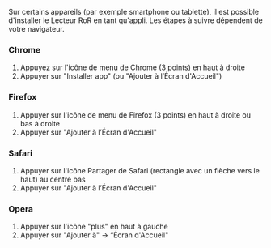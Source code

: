 Sur certains appareils (par exemple smartphone ou tablette), il est possible
d'installer le Lecteur RoR en tant qu'appli. Les étapes à suivre dépendent de
votre navigateur.

### Chrome

1. Appuyez sur l'icône de menu de Chrome (3 points) en haut à droite
2. Appuyer sur "Installer app" (ou "Ajouter à l’Écran d'Accueil")

### Firefox

1. Appuyer sur l'icône de menu de Firefox (3 points) en haut à droite ou bas à
   droite
2. Appuyer sur "Ajouter à l’Écran d'Accueil"

### Safari

1. Appuyer sur l'icône Partager de Safari (rectangle avec un flèche vers le
   haut) au centre bas
2. Appuyer sur "Ajouter à l’Écran d'Accueil"

### Opera

1. Appuyer sur l'icône "plus" en haut à gauche
2. Appuyer sur "Ajouter à" → “Écran d'Accueil"
